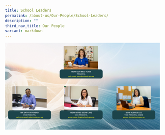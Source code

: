 ```yaml
---
title: School Leaders
permalink: /about-us/Our-People/School-Leaders/
description: ""
third_nav_title: Our People
variant: markdown
---
```

![](/images/About%20Us/Our%20People/School%20Leaders/School_Leaders_2024.png)